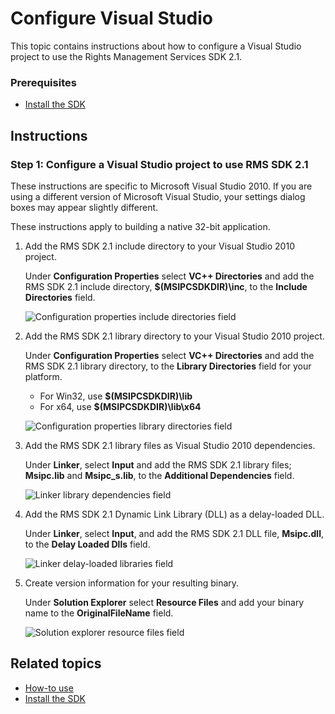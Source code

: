Configure Visual Studio
==================================================================================================================

This topic contains instructions about how to configure a Visual Studio project to use the Rights Management Services SDK 2.1.

### <span id="Prerequisites"></span><span id="prerequisites"></span><span id="PREREQUISITES"></span>Prerequisites

-   [Install the SDK](create_your_first_rights_aware_application.md)

Instructions
------------

### <span id="Configure_a_Visual_Studio_project_to_use_RMS_SDK_2.1"></span><span id="configure_a_visual_studio_project_to_use_rms_sdk_2.1"></span><span id="CONFIGURE_A_VISUAL_STUDIO_PROJECT_TO_USE_RMS_SDK_2.1"></span>Step 1: Configure a Visual Studio project to use RMS SDK 2.1

These instructions are specific to Microsoft Visual Studio 2010. If you are using a different version of Microsoft Visual Studio, your settings dialog boxes may appear slightly different.

These instructions apply to building a native 32-bit application.

1.  Add the RMS SDK 2.1 include directory to your Visual Studio 2010 project.

    Under **Configuration Properties** select **VC++ Directories** and add the RMS SDK 2.1 include directory, **$(MSIPCSDKDIR)\\inc**, to the **Include Directories** field.

    ![Configuration properties include directories field](IMAGES/INCLUDE_DIRECTORIES.png)

2.  Add the RMS SDK 2.1 library directory to your Visual Studio 2010 project.

    Under **Configuration Properties** select **VC++ Directories** and add the RMS SDK 2.1 library directory, to the **Library Directories** field for your platform.

    -   For Win32, use **$(MSIPCSDKDIR)\\lib**
    -   For x64, use **$(MSIPCSDKDIR)\\lib\\x64**

    ![Configuration properties library directories field](IMAGES/LIBRARY_DIRECTORIES.png)

3.  Add the RMS SDK 2.1 library files as Visual Studio 2010 dependencies.

    Under **Linker**, select **Input** and add the RMS SDK 2.1 library files; **Msipc.lib** and **Msipc\_s.lib**, to the **Additional Dependencies** field.

    ![Linker library dependencies field](IMAGES/ADDITIONAL_DEPENDENCIES.png)

4.  Add the RMS SDK 2.1 Dynamic Link Library (DLL) as a delay-loaded DLL.

    Under **Linker**, select **Input**, and add the RMS SDK 2.1 DLL file, **Msipc.dll**, to the **Delay Loaded Dlls** field.

    ![Linker delay-loaded libraries field](IMAGES/DELAY_LOADED.png)

5.  Create version information for your resulting binary.

    Under **Solution Explorer** select **Resource Files** and add your binary name to the **OriginalFileName** field.

    ![Solution explorer resource files field](IMAGES/ORIGINAL_FILE_NAME.png)

<span id="related_topics"></span>Related topics
-----------------------------------------------

* [How-to use](how_to_use_msipc.md)
* [Install the SDK](create_your_first_rights_aware_application.md)
 

 



